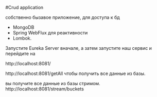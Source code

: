 #Crud application 

собственно бызавое приложение, для доступа к бд 

* MongoDB
* Spring WebFlux для реактивности 
* Lombok.


Запустите Eureka Server вначале, а затем запустите наш сервис и перейдите на

http://localhost:8081/

http://localhost:8081/getAll
чтобы получить все данные из базы.

вы получите все данные из базы стримом.
http://localhost:8081/stream/buckets
